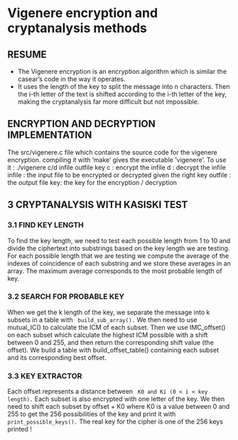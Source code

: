 # Vigenere encryption and cryptanalysis methods

## RESUME
* The Vigenere encryption is an encryption algorithm which is similar the casear’s code in the
way it operates.
* It uses the length of the key to split the message into n characters. Then the
i-th letter of the text is shifted according to the i-th letter of the key, making the cryptanalysis
far more difficult but not impossible.

## ENCRYPTION AND DECRYPTION IMPLEMENTATION

The src/vigenere.c file which contains the source code for the vigenere encryption.
compiling it with ’make’ gives the executable ’vigenere’.
To use it : ./vigenere c/d infile outfile key
c : encrypt the infile
d : decrypt the infile
infile : the input file to be encrypted or decrypted given the right key
outfile : the output file key: the key for the encryption / decryption


## 3 CRYPTANALYSIS WITH KASISKI TEST

### 3.1 FIND KEY LENGTH

To find the key length, we need to test each possible length from 1 to 10 and divide the ciphertext into substrings based on the key length we are testing.
For each possible length that we are testing we compute the average of the indexes of coincidence of each substring and we store these averages in an array. The maximum average
corresponds to the most probable length of key.

### 3.2 SEARCH FOR PROBABLE KEY

When we get the k length of the key, we separate the message into k subsets in a table with
``` build_sub_array().```
We then need to use mutual_IC() to calculate the ICM of each subset. Then we use IMC_offset()
on each subset which calculate the highest ICM possible with a shift between 0 and 255, and
then return the corresponding shift value (the offset).
We build a table with build_offset_table() containing each subset and its corresponding best
offset.

### 3.3 KEY EXTRACTOR

Each offset represents a distance between ``` K0 and Ki (0 < i < key length).```  Each subset is also
encrypted with one letter of the key.
We then need to shift each subset by offset + K0 where K0 is a value between 0 and 255
to get the 256 possibilities of the key and print it with ```print_possible_keys().``` The real key for
the cipher is one of the 256 keys printed !

